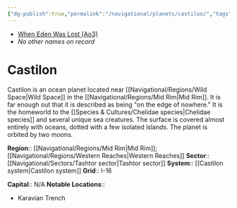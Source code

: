 ```yaml
---
{"dg-publish":true,"permalink":"/navigational/planets/castilon/","tags":["map","midrim","planet","trashtor","unfinished"],"noteIcon":"saber1"}
---
```


- [When Eden Was Lost (Ao3)](https://archiveofourown.org/works/19334440)
- *No other names on record*
# Castilon

Castilon is an ocean planet located near [[Navigational/Regions/Wild Space\|Wild Space]] in the [[Navigational/Regions/Mid Rim\|Mid Rim]]. It is far enough out that it is described as being "on the edge of nowhere." It is the homeworld to the [[Species & Cultures/Chelidae species\|Chelidae species]] and several unique sea creatures. The surface is covered almost entirely with oceans, dotted with a few isolated islands. The planet is orbited by two moons.

**Region**::  [[Navigational/Regions/Mid Rim\|Mid Rim]]; [[Navigational/Regions/Western Reaches\|Western Reaches]]
**Sector**::  [[Navigational/Sectors/Tashtor sector\|Tashtor sector]]
**System**::  [[Castilon system\|Castilon system]]
**Grid**::  I-16

**Capital**::  N/A
**Notable Locations**::
- Karavian Trench